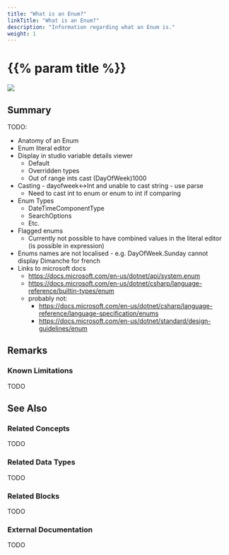 ```yaml
---
title: "What is an Enum?"
linkTitle: "What is an Enum?"
description: "Information regarding what an Enum is."
weight: 1
---
```


# {{% param title %}}

<img src="/images/work-in-progress.jpg">

## Summary

TODO:

- Anatomy of an Enum
- Enum literal editor
- Display in studio variable details viewer
  - Default
  - Overridden types
  - Out of range ints cast (DayOfWeek)1000
- Casting - dayofweek<->Int and unable to cast string - use parse
  - Need to cast int to enum or enum to int if comparing
- Enum Types
  - DateTimeComponentType
  - SearchOptions
  - Etc.
- Flagged enums
  - Currently not possible to have combined values in the literal editor (is possible in expression)
- Enums names are not localised - e.g. DayOfWeek.Sunday cannot display Dimanche for french
- Links to microsoft docs
  - https://docs.microsoft.com/en-us/dotnet/api/system.enum
  - https://docs.microsoft.com/en-us/dotnet/csharp/language-reference/builtin-types/enum
  - probably not:
    - https://docs.microsoft.com/en-us/dotnet/csharp/language-reference/language-specification/enums
    - https://docs.microsoft.com/en-us/dotnet/standard/design-guidelines/enum

## Remarks

### Known Limitations

TODO

## See Also

### Related Concepts

TODO

### Related Data Types

TODO

### Related Blocks

TODO

### External Documentation

TODO
